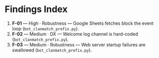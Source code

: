 # Findings Index

1. **F-01** — High · Robustness — Google Sheets fetches block the event loop (`bot_clanmatch_prefix.py`).
2. **F-02** — Medium · DX — Welcome log channel is hard-coded (`bot_clanmatch_prefix.py`).
3. **F-03** — Medium · Robustness — Web server startup failures are swallowed (`bot_clanmatch_prefix.py`).
